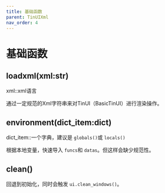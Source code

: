 ```yaml
---
title: 基础函数
parent: TinUIXml
nav_order: 4
---
```

# 基础函数

## loadxml(xml:str)

xml::xml语言

通过一定规范的Xml字符串来对TinUI（BasicTinUI）进行渲染操作。

## environment(dict_item:dict)

dict_item::一个字典，建议是 `globals()`或 `locals()`

根据本地变量，快速导入 `funcs`和 `datas`。但这样会缺少规范性。

## clean()

回退到初始化，同时会触发 `ui.clean_windows()`。
